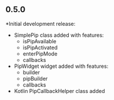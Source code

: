 ## 0.5.0

*Initial development release:
  * SimplePip class added with features:
    * isPipAvailable
    * isPipActivated
    * enterPipMode
    * callbacks
  * PipWidget widget added with features:
    * builder
    * pipBuilder
    * callbacks
  * Kotlin PipCallbackHelper class added
